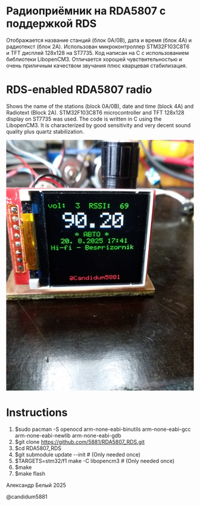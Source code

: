 # Радиоприёмник на RDA5807 с поддержкой RDS
Отображается название станций (блок 0A/0B), дата и время (блок 4A) и 
радиотекст (блок 2A). Использован микроконтроллер STM32F103C8T6 и TFT 
дисплей 128x128 на ST7735. Код написан на C с использованием библиотеки 
LibopenCM3. Отличается хорошей чувствительностью и очень приличным 
качеством звучания плюс кварцевая стабилизация.


# RDS-enabled RDA5807 radio
Shows the name of the stations (block 0A/0B), date and time (block 4A) 
and Radiotext (Block 2A). STM32F103C8T6 microcontroller and TFT 128x128 
display on ST7735 was used. The code is written in C using the 
LibopenCM3. It is characterized by good sensitivity and very decent 
sound quality plus quartz stabilization.

![Display](pics/IMG_20250820_174653.jpg)

# Instructions
 
 1. $sudo pacman -S openocd arm-none-eabi-binutils arm-none-eabi-gcc arm-none-eabi-newlib arm-none-eabi-gdb
 2. $git clone https://github.com/5881/RDA5807_RDS.git
 3. $cd RDA5807_RDS
 4. $git submodule update --init # (Only needed once)
 5. $TARGETS=stm32/f1 make -C libopencm3 # (Only needed once)
 6. $make 
 7. $make flash

Александр Белый 2025


@candidum5881
